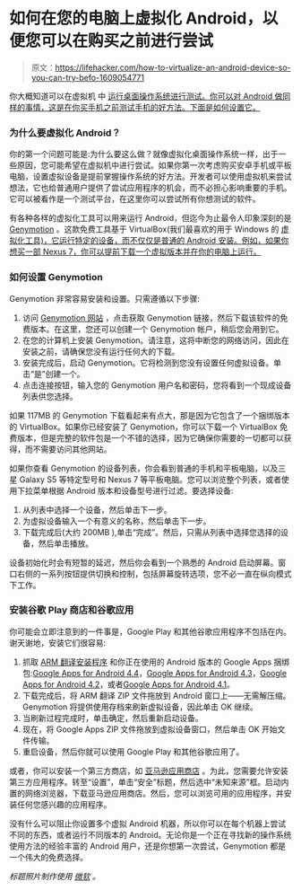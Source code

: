 # 如何在您的电脑上虚拟化 Android，以便您可以在购买之前进行尝试

> 原文：<https://lifehacker.com/how-to-virtualize-an-android-device-so-you-can-try-befo-1609054771>

你大概知道可以在虚拟机 中 [运行桌面操作系统进行测试。你可以对 Android 做同样的事情，这是在你买手机之前测试手机的好方法。下面是如何设置它。](https://lifehacker.com/the-power-users-guide-to-better-virtual-machines-in-vir-1569943402)



### **为什么要虚拟化 Android？**

你的第一个问题可能是:为什么要这么做？就像虚拟化桌面操作系统一样，出于一些原因，您可能希望在虚拟机中进行尝试。如果你第一次考虑购买安卓手机或平板电脑，设置虚拟设备是提前掌握操作系统的好方法。开发者可以使用虚拟机来尝试想法，它也给普通用户提供了尝试应用程序的机会，而不必担心影响重要的手机。它可以被看作是一个测试平台，在这里你可以尝试所有你想测试的软件。

有各种各样的虚拟化工具可以用来运行 Android，但迄今为止最令人印象深刻的是 [Genymotion](http://www.genymotion.com/) 。这款免费工具基于 VirtualBox(我们最喜欢的用于 Windows 的 [虚拟化工具)，它运行特定的设备，而不仅仅是普通的 Android 安装。例如，如果你想买一部 Nexus 7，你可以提前下载一个虚拟版本并在你的电脑上运行。](https://lifehacker.com/the-best-virtualization-app-for-windows-5861847)

### **如何设置 Genymotion**

Genymotion 非常容易安装和设置。只需遵循以下步骤:

1.  访问 [Genymotion 网站](http://www.genymotion.com/) ，点击获取 Genymotion 链接，然后下载该软件的免费版本。在这里，您还可以创建一个 Genymotion 帐户，稍后您会用到它。
2.  在您的计算机上安装 Genymotion。请注意，这将中断您的网络访问，因此在安装之前，请确保您没有运行任何大的下载。
3.  安装完成后，启动 Genymotion。它将检测到您没有设置任何虚拟设备。单击“是”创建一个。
4.  点击连接按钮，输入您的 Genymotion 用户名和密码，您将看到一个现成设备列表供您选择。

如果 117MB 的 Genymotion 下载看起来有点大，那是因为它包含了一个捆绑版本的 VirtualBox。如果你已经安装了 Genymotion，你可以下载一个 VirtualBox 免费版本，但是完整的软件包是一个不错的选择，因为它确保你需要的一切都可以获得，而不需要访问其他网站。

如果你查看 Genymotion 的设备列表，你会看到普通的手机和平板电脑，以及三星 Galaxy S5 等特定型号和 Nexus 7 等平板电脑。您可以浏览整个列表，或者使用下拉菜单根据 Android 版本和设备型号进行过滤。要选择设备:

1.  从列表中选择一个设备，然后单击下一步。
2.  为虚拟设备输入一个有意义的名称，然后单击下一步。
3.  下载完成后(大约 200MB ),单击“完成”。然后，只需从列表中选择您选择的设备，然后单击播放。

设备初始化时会有短暂的延迟，然后你会看到一个熟悉的 Android 启动屏幕。窗口右侧的一系列按钮提供切换和控制，包括屏幕旋转选项，您不必一直在纵向模式下工作。

### **安装谷歌 Play 商店和谷歌应用**

你可能会立即注意到的一件事是，Google Play 和其他谷歌应用程序不包括在内。谢天谢地，安装它们很容易:

1.  抓取 [ARM 翻译安装程序](http://goo.gl/tfjjMt) 和你正在使用的 Android 版本的 Google Apps 捆绑包:[Google Apps for Android 4.4](https://docs.google.com/file/d/12OyLsSAGPeOdmAnsZ2aH6q0K73itj1alJedDMuQA9CABUhXePuqhbwst7OKG/edit?usp=sharing)，[Google Apps for Android 4.3](https://goo.im/gapps/gapps-jb-20130813-signed.zip/)，[Google Apps for Android 4.2](https://goo.im/gapps/gapps-jb-20130812-signed.zip/)，或者[Google Apps for Android 4.1](https://goo.im/gapps/gapps-jb-20121011-signed.zip/)。
2.  下载完成后，将 ARM 翻译 ZIP 文件拖放到 Android 窗口上——无需解压缩。Genymotion 将提供使用存档来刷新虚拟设备，因此单击 OK 继续。
3.  当刷新过程完成时，单击确定，然后重新启动设备。
4.  现在，将 Google Apps ZIP 文件拖放到虚拟设备窗口，然后单击 OK 开始文件传输。
5.  重启设备，然后你就可以使用 Google Play 和其他谷歌应用了。

或者，你可以安装一个第三方商店，如 [亚马逊应用商店](http://www.amazon.com/getappstore?asc_campaign=InlineText&asc_refurl=https://lifehacker.com/how-to-virtualize-an-android-device-so-you-can-try-befo-1609054771&asc_source=&tag=kinjalifehackerlink-20) 。为此，您需要允许安装第三方应用程序。转至“设置”，单击“安全”标题，然后选中“未知来源”框。启动内置的网络浏览器，下载亚马逊应用商店。然后，您可以浏览可用的应用程序，并安装任何您感兴趣的应用程序。

没有什么可以阻止你设置多个虚拟 Android 机器，所以你可以在每个机器上尝试不同的东西，或者运行不同版本的 Android。无论你是一个正在寻找新的操作系统使用方法的经验丰富的 Android 用户，还是你想第一次尝试，Genymotion 都是一个伟大的免费选择。

*标题照片制作使用* [*微软*](http://commons.wikimedia.org/wiki/File:Windows_8_Start_screen_UI.png) *。*
